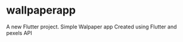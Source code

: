 # wallpaperapp

A new Flutter project.
Simple Walpaper app Created using Flutter and pexels API



 
 
